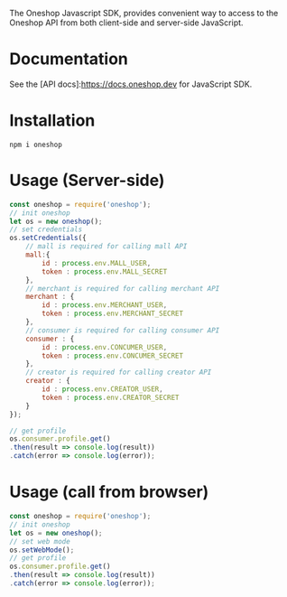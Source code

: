 The Oneshop Javascript SDK, provides convenient way to access to the Oneshop API from both client-side and server-side JavaScript.

# Documentation
See the [API docs]:https://docs.oneshop.dev for JavaScript SDK.

# Installation
`npm i oneshop`

# Usage (Server-side)
```javascript
const oneshop = require('oneshop');
// init oneshop
let os = new oneshop();
// set credentials
os.setCredentials({
    // mall is required for calling mall API
    mall:{ 
        id : process.env.MALL_USER, 
        token : process.env.MALL_SECRET
    },
    // merchant is required for calling merchant API
    merchant : {
        id : process.env.MERCHANT_USER, 
        token : process.env.MERCHANT_SECRET
    },
    // consumer is required for calling consumer API
    consumer : {
        id : process.env.CONCUMER_USER, 
        token : process.env.CONCUMER_SECRET
    },
    // creator is required for calling creator API
    creator : {
        id : process.env.CREATOR_USER, 
        token : process.env.CREATOR_SECRET
    }
});

// get profile
os.consumer.profile.get()
.then(result => console.log(result))
.catch(error => console.log(error));
```

# Usage (call from browser)
```javascript
const oneshop = require('oneshop');
// init oneshop
let os = new oneshop();
// set web mode
os.setWebMode();
// get profile
os.consumer.profile.get()
.then(result => console.log(result))
.catch(error => console.log(error));
```